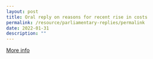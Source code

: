 ```yaml
---
layout: post
title: Oral reply on reasons for recent rise in costs
permalink: /resource/parliamentary-replies/permalink
date: 2022-01-31
description: ""
---
```

[More info](https://sprs.parl.gov.sg/search/sprs3topic?reportid=oral-answer-2669)